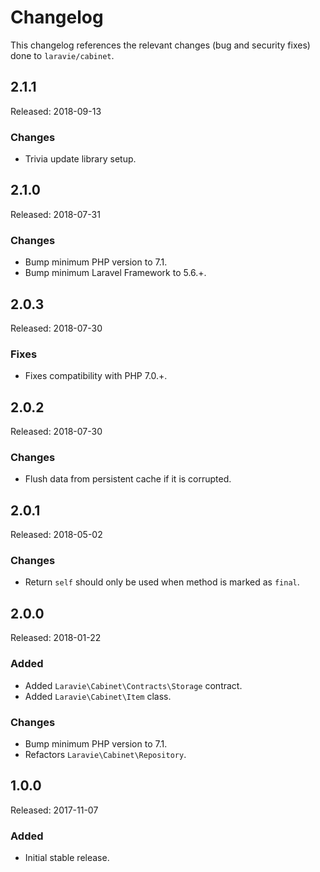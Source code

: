 # Changelog

This changelog references the relevant changes (bug and security fixes) done to `laravie/cabinet`.

## 2.1.1

Released: 2018-09-13

### Changes

* Trivia update library setup.

## 2.1.0

Released: 2018-07-31

### Changes

* Bump minimum PHP version to 7.1.
* Bump minimum Laravel Framework to 5.6.+.

## 2.0.3

Released: 2018-07-30

### Fixes

* Fixes compatibility with PHP 7.0.+.

## 2.0.2

Released: 2018-07-30

### Changes

* Flush data from persistent cache if it is corrupted.

## 2.0.1

Released: 2018-05-02

### Changes

* Return `self` should only be used when method is marked as `final`.

## 2.0.0

Released: 2018-01-22

### Added

* Added `Laravie\Cabinet\Contracts\Storage` contract.
* Added `Laravie\Cabinet\Item` class.

### Changes

* Bump minimum PHP version to 7.1.
* Refactors `Laravie\Cabinet\Repository`.

## 1.0.0

Released: 2017-11-07

### Added

* Initial stable release.
